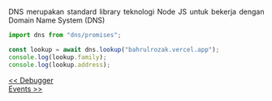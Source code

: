 <p align="justify">
DNS merupakan standard library teknologi Node JS untuk bekerja dengan Domain Name System (DNS)
</p>

```js
import dns from "dns/promises";

const lookup = await dns.lookup("bahrulrozak.vercel.app");
console.log(lookup.family);
console.log(lookup.address);
```

[<< Debugger](https://github.com/Bahrul-Rozak/mastering-node-js/tree/main/node-js-dasar/17-Debugger)
<br>
[Events >>]()
